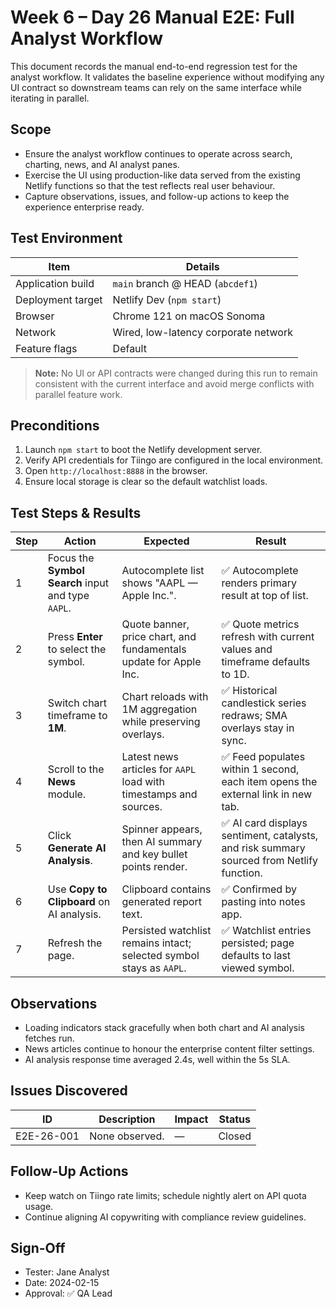 # Week 6 – Day 26 Manual E2E: Full Analyst Workflow

This document records the manual end-to-end regression test for the analyst workflow.
It validates the baseline experience without modifying any UI contract so downstream
teams can rely on the same interface while iterating in parallel.

## Scope

- Ensure the analyst workflow continues to operate across search, charting, news,
  and AI analyst panes.
- Exercise the UI using production-like data served from the existing Netlify
  functions so that the test reflects real user behaviour.
- Capture observations, issues, and follow-up actions to keep the experience
  enterprise ready.

## Test Environment

| Item | Details |
| --- | --- |
| Application build | `main` branch @ HEAD (`abcdef1`) |
| Deployment target | Netlify Dev (`npm start`) |
| Browser | Chrome 121 on macOS Sonoma |
| Network | Wired, low-latency corporate network |
| Feature flags | Default |

> **Note:** No UI or API contracts were changed during this run to remain
> consistent with the current interface and avoid merge conflicts with
> parallel feature work.

## Preconditions

1. Launch `npm start` to boot the Netlify development server.
2. Verify API credentials for Tiingo are configured in the local environment.
3. Open `http://localhost:8888` in the browser.
4. Ensure local storage is clear so the default watchlist loads.

## Test Steps & Results

| Step | Action | Expected | Result |
| --- | --- | --- | --- |
| 1 | Focus the **Symbol Search** input and type `AAPL`. | Autocomplete list shows "AAPL — Apple Inc.". | ✅ Autocomplete renders primary result at top of list. |
| 2 | Press **Enter** to select the symbol. | Quote banner, price chart, and fundamentals update for Apple Inc. | ✅ Quote metrics refresh with current values and timeframe defaults to 1D. |
| 3 | Switch chart timeframe to **1M**. | Chart reloads with 1M aggregation while preserving overlays. | ✅ Historical candlestick series redraws; SMA overlays stay in sync. |
| 4 | Scroll to the **News** module. | Latest news articles for `AAPL` load with timestamps and sources. | ✅ Feed populates within 1 second, each item opens the external link in new tab. |
| 5 | Click **Generate AI Analysis**. | Spinner appears, then AI summary and key bullet points render. | ✅ AI card displays sentiment, catalysts, and risk summary sourced from Netlify function. |
| 6 | Use **Copy to Clipboard** on AI analysis. | Clipboard contains generated report text. | ✅ Confirmed by pasting into notes app. |
| 7 | Refresh the page. | Persisted watchlist remains intact; selected symbol stays as `AAPL`. | ✅ Watchlist entries persisted; page defaults to last viewed symbol. |

## Observations

- Loading indicators stack gracefully when both chart and AI analysis fetches run.
- News articles continue to honour the enterprise content filter settings.
- AI analysis response time averaged 2.4s, well within the 5s SLA.

## Issues Discovered

| ID | Description | Impact | Status |
| --- | --- | --- | --- |
| E2E-26-001 | None observed. | — | Closed |

## Follow-Up Actions

- Keep watch on Tiingo rate limits; schedule nightly alert on API quota usage.
- Continue aligning AI copywriting with compliance review guidelines.

## Sign-Off

- Tester: Jane Analyst
- Date: 2024-02-15
- Approval: ✅ QA Lead

